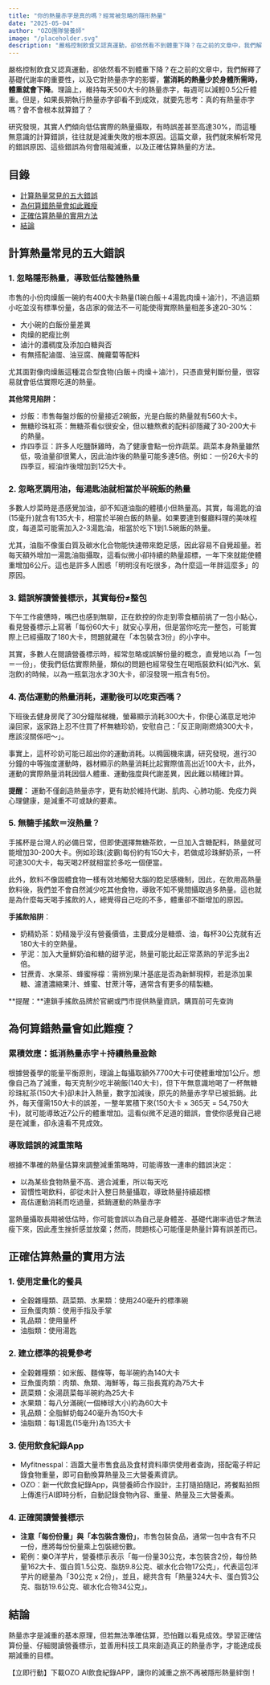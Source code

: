 ```yaml
---
title: "你的熱量赤字是真的嗎？經常被忽略的隱形熱量"
date: "2025-05-04"
author: "OZO團隊營養師"
image: "/placeholder.svg"
description: "嚴格控制飲食又認真運動，卻依然看不到體重下降？在之前的文章中，我們解釋了基礎代謝率的重要性，以及它對熱量赤字的影響，當消耗的熱量少於身體所需時，體重就會下降。理論上，維持每天500大卡的熱量赤字，每週可以減輕0.5公斤體重。但是，如果長期執行熱量赤字卻看不到成效，就要先思考：真的有熱量赤字嗎？會不會根本就算錯了？"
---
```


嚴格控制飲食又認真運動，卻依然看不到體重下降？在之前的文章中，我們解釋了基礎代謝率的重要性，以及它對熱量赤字的影響，**當消耗的熱量少於身體所需時，體重就會下降**。理論上，維持每天500大卡的熱量赤字，每週可以減輕0.5公斤體重。但是，如果長期執行熱量赤字卻看不到成效，就要先思考：真的有熱量赤字嗎？會不會根本就算錯了？

研究發現，其實人們傾向低估實際的熱量攝取，有時誤差甚至高達30%，而這種無意識的計算錯誤，往往就是減重失敗的根本原因。這篇文章，我們就來解析常見的錯誤原因、這些錯誤為何會阻礙減重，以及正確估算熱量的方法。

## 目錄

- [計算熱量常見的五大錯誤](#計算熱量常見的五大錯誤)
- [為何算錯熱量會如此難瘦](#為何算錯熱量會如此難瘦)
- [正確估算熱量的實用方法](#正確估算熱量的實用方法)
- [結論](#結論)

## 計算熱量常見的五大錯誤

### 1. 忽略隱形熱量，導致低估整體熱量

市售的小份肉燥飯一碗約有400大卡熱量(1碗白飯＋4湯匙肉燥＋滷汁)，不過這類小吃並沒有標準份量，各店家的做法不一可能使得實際熱量相差多達20-30%：

- 大小碗的白飯份量差異
- 肉燥的肥瘦比例
- 滷汁的濃稠度及添加白糖與否
- 有無搭配滷蛋、油豆腐、醃蘿蔔等配料

尤其面對像肉燥飯這種混合型食物(白飯＋肉燥＋滷汁)，只憑直覺判斷份量，很容易就會低估實際吃進的熱量。

**其他常見陷阱：**

- 炒飯：市售每盤炒飯的份量接近2碗飯，光是白飯的熱量就有560大卡。
- 無糖珍珠紅茶：無糖茶看似很安全，但以糖熬煮的配料卻隱藏了30-200大卡的熱量。
- 炸四季豆：許多人吃鹽酥雞時，為了健康會點一份炸蔬菜。蔬菜本身熱量雖然低，吸油量卻很驚人，因此油炸後的熱量可能多達5倍。例如：一份26大卡的四季豆，經油炸後增加到125大卡。

### 2. 忽略烹調用油，每湯匙油就相當於半碗飯的熱量

多數人炒菜時是憑感覺加油，卻不知道油脂的體積小但熱量高。其實，每湯匙的油(15毫升)就含有135大卡，相當於半碗白飯的熱量。如果要達到餐廳料理的美味程度，每道菜可能需加入2-3湯匙油，相當於吃下1到1.5碗飯的熱量。

尤其，油脂不像蛋白質及碳水化合物能快速帶來飽足感，因此容易不自覺超量。若每天額外增加一湯匙油脂攝取，這看似微小卻持續的熱量超標，一年下來就能使體重增加6公斤。這也是許多人困惑「明明沒有吃很多，為什麼這一年胖這麼多」的原因。

### 3. 錯誤解讀營養標示，其實每份≠整包

下午工作疲憊時，嘴巴也感到無聊，正在飲控的你走到零食櫃前挑了一包小點心，看見營養標示上寫著「每份60大卡」就安心享用，但是當你吃完一整包，可能實際上已經攝取了180大卡，問題就藏在「本包裝含3份」的小字中。

其實，多數人在閱讀營養標示時，經常忽略或誤解份量的概念，直覺地以為「一包＝一份」，使我們低估實際熱量，類似的問題也經常發生在喝瓶裝飲料(如汽水、氣泡飲)的時候，以為一瓶氣泡水才30大卡，卻沒發現一瓶含有5份。

### 4. 高估運動的熱量消耗，運動後可以吃東西嗎？

下班後去健身房爬了30分鐘階梯機，螢幕顯示消耗300大卡，你便心滿意足地沖澡回家，返家路上忍不住買了杯無糖珍奶，安慰自己：「反正剛剛燃燒300大卡，應該沒關係吧～」。

事實上，這杯珍奶可能已超出你的運動消耗。以橢圓機來講，研究發現，進行30分鐘的中等強度運動時，器材顯示的熱量消耗比起實際值高出近100大卡，此外，運動的實際熱量消耗因個人體重、運動強度與代謝差異，因此難以精確計算。

**提醒：**
運動不僅創造熱量赤字，更有助於維持代謝、肌肉、心肺功能、免疫力與心理健康，是減重不可或缺的要素。

### 5. 無糖手搖飲＝沒熱量？

手搖杯是台灣人的必備日常，但即使選擇無糖茶飲，一旦加入含糖配料，熱量就可能增加30-200大卡。例如珍珠(波霸)每份約有150大卡，若做成珍珠鮮奶茶，一杯可達300大卡，每天喝2杯就相當於多吃一個便當。

此外，飲料不像固體食物一樣有效地觸發大腦的飽足感機制，因此，在飲用高熱量飲料後，我們並不會自然減少吃其他食物，導致不知不覺間攝取過多熱量。這也就是為什麼每天喝手搖飲的人，總覺得自己吃的不多，體重卻不斷增加的原因。

**手搖飲陷阱**：

- 奶精奶茶：奶精幾乎沒有營養價值，主要成分是糖漿、油，每杯30公克就有近180大卡的空熱量。
- 芋泥：加入大量鮮奶油和糖的甜芋泥，熱量可能比起正常蒸熟的芋泥多出2倍。
- 甘蔗青、水果茶、蜂蜜檸檬：需辨別果汁基底是否為新鮮現榨，若是添加果糖、濾渣濃縮果汁、蜂蜜、甘蔗汁等，通常含有更多的精製糖。

**提醒：**連鎖手搖飲品牌於官網或門市提供熱量資訊，購買前可先查詢

## 為何算錯熱量會如此難瘦？

### 累積效應：抵消熱量赤字＋持續熱量盈餘

根據營養學的能量平衡原則，理論上每攝取額外7700大卡可使體重增加1公斤。想像自己為了減重，每天克制少吃半碗飯(140大卡)，但下午無意識地喝了一杯無糖珍珠紅茶(150大卡)卻未計入熱量，數字加減後，原先的熱量赤字早已被抵銷。此外，每天僅需150大卡的誤差，一整年累積下來(150大卡 × 365天 = 54,750大卡)，就可能導致近7公斤的體重增加。這看似微不足道的錯誤，會使你感覺自己總是在減重，卻永遠看不見成效。

### 導致錯誤的減重策略

根據不準確的熱量估算來調整減重策略時，可能導致一連串的錯誤決定：

- 以為某些食物熱量不高、適合減重，所以每天吃
- 習慣性喝飲料，卻從未計入整日熱量攝取，導致熱量持續超標
- 高估運動消耗而吃過量，抵銷運動的熱量赤字

當熱量攝取長期被低估時，你可能會誤以為自己是身體差、基礎代謝率過低才無法瘦下來，因此產生挫折感並放棄；然而，問題核心可能僅是熱量計算有誤差而已。

## 正確估算熱量的實用方法

### 1. 使用定量化的餐具

- 全穀雜糧類、蔬菜類、水果類：使用240毫升的標準碗
- 豆魚蛋肉類：使用手指及手掌
- 乳品類：使用量杯
- 油脂類：使用湯匙

### 2. 建立標準的視覺參考

- 全穀雜糧類：如米飯、麵條等，每半碗約為140大卡
- 豆魚蛋肉類：肉類、魚類、海鮮等，每三指長寬約為75大卡
- 蔬菜類：汆湯蔬菜每半碗約為25大卡
- 水果類：每八分滿碗(一個棒球大小)約為60大卡
- 乳品類：全脂鮮奶每240毫升為150大卡
- 油脂類：每1湯匙(15毫升)為135大卡

### 3. 使用飲食紀錄App

- Myfitnesspal：涵蓋大量市售食品及食材資料庫供使用者查詢，搭配電子秤記錄食物重量，即可自動換算熱量及三大營養素資訊。
- OZO：新一代飲食紀錄App，與營養師合作設計，主打隨拍隨記，將餐點拍照上傳進行AI即時分析，自動記錄食物內容、重量、熱量及三大營養素。

### 4. 正確閱讀營養標示

- **注意「每份份量」與「本包裝含幾份」**，市售包裝食品，通常一包中含有不只一份，應將每份份量乘上包裝總份數。
- 範例：樂O洋芋片，營養標示表示「每一份量30公克，本包裝含2份，每份熱量162大卡、蛋白質1.5公克、脂肪9.8公克、碳水化合物17公克」，代表這包洋芋片的總量為「30公克 x 2份」，並且，總共含有「熱量324大卡、蛋白質3公克、脂肪19.6公克、碳水化合物34公克」。

## 結論

熱量赤字是減重的基本原理，但若無法準確估算，恐怕難以看見成效。學習正確估算份量、仔細閱讀營養標示，並善用科技工具來創造真正的熱量赤字，才能達成長期減重的目標。

【立即行動】下載OZO AI飲食紀錄APP，讓你的減重之旅不再被隱形熱量絆倒！